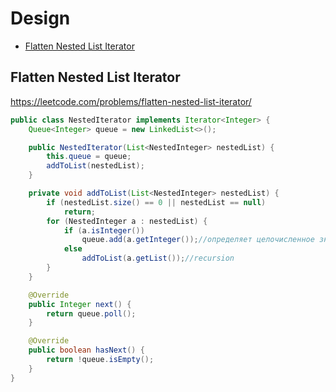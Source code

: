 # Design

+ [Flatten Nested List Iterator](#flatten-nested-list-iterator)

## Flatten Nested List Iterator

https://leetcode.com/problems/flatten-nested-list-iterator/

```java
public class NestedIterator implements Iterator<Integer> {
    Queue<Integer> queue = new LinkedList<>();

    public NestedIterator(List<NestedInteger> nestedList) {
        this.queue = queue;
        addToList(nestedList);
    }

    private void addToList(List<NestedInteger> nestedList) {
        if (nestedList.size() == 0 || nestedList == null)
            return;
        for (NestedInteger a : nestedList) {
            if (a.isInteger())
                queue.add(a.getInteger());//определяет целочисленное значение
            else
                addToList(a.getList());//recursion
        }
    }

    @Override
    public Integer next() {
        return queue.poll();
    }

    @Override
    public boolean hasNext() {
        return !queue.isEmpty();
    }
}

```